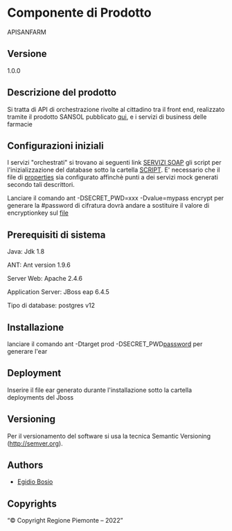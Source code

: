 # Componente di Prodotto

APISANFARM

## Versione

1.0.0

## Descrizione del prodotto

Si tratta di API di orchestrazione rivolte al cittadino tra il front end, realizzato tramite il prodotto SANSOL pubblicato [qui](<https://github.com/regione-piemonte/sansol>), e i servizi di business delle farmacie

## Configurazioni iniziali

I servizi "orchestrati" si trovano ai seguenti link [SERVIZI SOAP](docs/wsdl) gli script per l'inizializzazione del database sotto la cartella [SCRIPT](docs/sql). E' necessario che il file di [properties](buildfiles/prod.properties) sia configurato affinchè punti a dei servizi mock generati secondo tali descrittori.

Lanciare il comando ant -DSECRET_PWD=xxx -Dvalue=mypass encrypt per generare la #password di cifratura  dovrà andare a sostituire il valore di encryptionkey sul  [file](buildfiles/prod.properties)

## Prerequisiti di sistema

Java:
Jdk 1.8

ANT:
Ant version 1.9.6

Server Web:
Apache 2.4.6

Application Server:
JBoss eap 6.4.5

Tipo di database:
postgres v12

## Installazione

lanciare il comando ant -Dtarget prod -DSECRET_PWD[password](#password) per generare l'ear

## Deployment

Inserire il file ear generato durante l'installazione sotto la cartella deployments del Jboss

## Versioning

Per il versionamento del software si usa la tecnica Semantic Versioning (http://semver.org).

## Authors

* [Egidio Bosio](https://github.com/egidio-bosio)

## Copyrights

“© Copyright Regione Piemonte – 2022”
